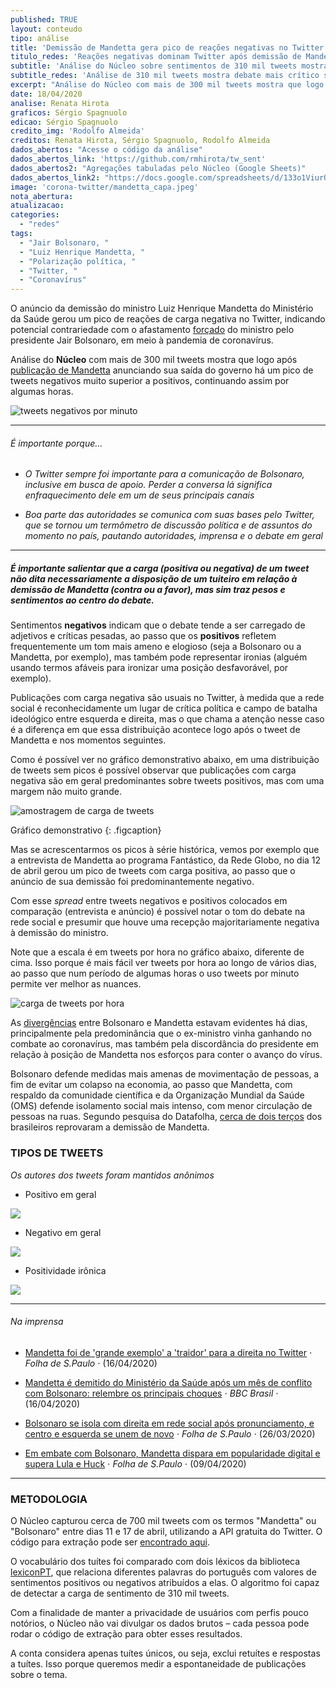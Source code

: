 ```yaml
---
published: TRUE
layout: conteudo
tipo: análise
title: 'Demissão de Mandetta gera pico de reações negativas no Twitter'
titulo_redes: 'Reações negativas dominam Twitter após demissão de Mandetta'
subtitle: 'Análise do Núcleo sobre sentimentos de 310 mil tweets mostra debate mais crítico acerca de saída forçada de ministro'
subtitle_redes: 'Análise de 310 mil tweets mostra debate mais crítico sobre de saída forçada de ministro'
excerpt: "Análise do Núcleo com mais de 300 mil tweets mostra que logo após publicação de Mandetta anunciando sua saída do governo há um pico de tweets negativos muito superior a positivos, continuando assim por algumas horas."
date: 18/04/2020
analise: Renata Hirota
graficos: Sérgio Spagnuolo
edicao: Sérgio Spagnuolo
credito_img: 'Rodolfo Almeida'
creditos: Renata Hirota, Sérgio Spagnuolo, Rodolfo Almeida
dados_abertos: "Acesse o código da análise"
dados_abertos_link: 'https://github.com/rmhirota/tw_sent'
dados_abertos2: "Agregações tabuladas pelo Núcleo (Google Sheets)"
dados_abertos_link2: "https://docs.google.com/spreadsheets/d/133o1ViurOcQUIiE21l2lMRCCEvvp6W_tCxya6hiioFY/edit?usp=sharing"
image: 'corona-twitter/mandetta_capa.jpeg'
nota_abertura:
atualizacao:
categories:
  - "redes"
tags:
  - "Jair Bolsonaro, "
  - "Luiz Henrique Mandetta, "
  - "Polarização política, "
  - "Twitter, "
  - "Coronavírus"
---
```


O anúncio da demissão do ministro Luiz Henrique Mandetta do Ministério da Saúde gerou um pico de reações de carga negativa no Twitter, indicando potencial contrariedade com o afastamento [forçado](https://brasil.elpais.com/sociedade/2020-04-16/mandetta-e-demitido-por-bolsonaro.html) do ministro pelo presidente Jair Bolsonaro, em meio à pandemia de coronavírus.

Análise do **Núcleo** com mais de 300 mil tweets mostra que logo após [publicação de Mandetta](https://twitter.com/lhmandetta/status/1250865863755997189) anunciando sua saída do governo há um pico de tweets negativos muito superior a positivos, continuando assim por algumas horas.

![tweets negativos por minuto](../img/corona-twitter/mandetta_tweets_negativos_minutos.png)

---

###### É importante porque...

- *O Twitter sempre foi importante para a comunicação de Bolsonaro, inclusive em busca de apoio. Perder a conversa lá significa enfraquecimento dele em um de seus principais canais*

- *Boa parte das autoridades se comunica com suas bases pelo Twitter, que se tornou um termômetro de discussão política e de assuntos do momento no país, pautando autoridades, imprensa e o debate em geral*


---

##### É importante salientar que a carga (**positiva** ou **negativa**) de um tweet não dita necessariamente a disposição de um tuiteiro em relação à demissão de Mandetta (contra ou a favor), mas sim traz pesos e sentimentos ao centro do debate.

Sentimentos **negativos** indicam que o debate tende a ser carregado de adjetivos e críticas pesadas, ao passo que os **positivos** refletem frequentemente um tom mais ameno e elogioso (seja a Bolsonaro ou a Mandetta, por exemplo), mas também pode representar ironias (alguém usando termos afáveis para ironizar uma posição desfavorável, por exemplo).

Publicações com carga negativa são usuais no Twitter, à medida que a rede social é reconhecidamente um lugar de crítica política e campo de batalha ideológico entre esquerda e direita, mas o que chama a atenção nesse caso é a diferença em que essa distribuição acontece logo após o tweet de Mandetta e nos momentos seguintes.

Como é possível ver no gráfico demonstrativo abaixo, em uma distribuição de tweets sem picos é possível observar que publicações com carga negativa são em geral predominantes sobre tweets positivos, mas com uma margem não muito grande.

![amostragem de carga de tweets](../img/corona-twitter/mandetta_amostragem_usual.png)

Gráfico demonstrativo
{: .figcaption}

Mas se acrescentarmos os picos à série histórica, vemos por exemplo que a entrevista de Mandetta ao programa Fantástico, da Rede Globo, no dia 12 de abril gerou um pico de tweets com carga positiva, ao passo que o anúncio de sua demissão foi predominantemente negativo.

Com esse *spread* entre tweets negativos e positivos colocados em comparação (entrevista e anúncio) é possível notar o tom do debate na rede social e presumir que houve uma recepção majoritariamente negativa à demissão do ministro.

Note que a escala é em tweets por hora no gráfico abaixo, diferente de cima. Isso porque é mais fácil ver tweets por hora ao longo de vários dias, ao passo que num período de algumas horas o uso tweets por minuto permite ver melhor as nuances.

![carga de tweets por hora](../img/corona-twitter/mandetta_porhora_demit.png)

As [divergências](https://oglobo.globo.com/brasil/bolsonaro-diz-que-divergencia-com-mandetta-cada-vez-mais-se-tornava-uma-realidade-1-24376367) entre Bolsonaro e Mandetta estavam evidentes há dias, principalmente pela predominância que o ex-ministro vinha ganhando no combate ao coronavírus, mas também pela discordância do presidente em relação à posição de Mandetta nos esforços para conter o avanço do vírus.

Bolsonaro defende medidas mais amenas de movimentação de pessoas, a fim de evitar um colapso na economia, ao passo que Mandetta, com respaldo da comunidade científica e da Organização Mundial da Saúde (OMS) defende isolamento social mais intenso, com menor circulação de pessoas na ruas. Segundo pesquisa do Datafolha, [cerca de dois terços](https://www1.folha.uol.com.br/poder/2020/04/demissao-de-mandetta-por-bolsonaro-e-reprovada-por-64-diz-datafolha.shtml) dos brasileiros reprovaram a demissão de Mandetta.

### TIPOS DE TWEETS

_Os autores dos tweets foram mantidos anônimos_


- Positivo em geral

![](../img/corona-twitter/mandetta_positivo_geral.png)

- Negativo em geral

![](../img/corona-twitter/mandetta_negativo_geral.png)

- Positividade irônica

![](../img/corona-twitter/mandetta_positivo_ironico.png)

---

###### Na imprensa

* [Mandetta foi de 'grande exemplo' a 'traidor' para a direita no Twitter](https://www1.folha.uol.com.br/poder/2020/04/mandetta-foi-de-grande-exemplo-a-traidor-para-a-direita-no-twitter.shtml) &sdot; *Folha de S.Paulo* &sdot; (16/04/2020)

* [Mandetta é demitido do Ministério da Saúde após um mês de conflito com Bolsonaro: relembre os principais choques](https://www.bbc.com/portuguese/internacional-52316728) &sdot; *BBC Brasil* &sdot; (16/04/2020)

* [Bolsonaro se isola com direita em rede social após pronunciamento, e centro e esquerda se unem de novo](https://www1.folha.uol.com.br/poder/2020/03/bolsonaro-se-isola-com-direita-apos-discurso-e-centro-e-esquerda-se-unem-de-novo.shtml) &sdot; *Folha de S.Paulo* &sdot; (26/03/2020)

* [Em embate com Bolsonaro, Mandetta dispara em popularidade digital e supera Lula e Huck](https://www1.folha.uol.com.br/poder/2020/04/em-embate-com-bolsonaro-mandetta-dispara-em-popularidade-digital-e-supera-lula-e-huck.shtml) &sdot; *Folha de S.Paulo* &sdot; (09/04/2020)

---

### METODOLOGIA

O Núcleo capturou cerca de 700 mil tweets com os termos "Mandetta" ou "Bolsonaro" entre dias 11 e 17 de abril, utilizando a API gratuita do Twitter. O código para extração pode ser [encontrado aqui](https://gist.github.com/voltdatalab/a342c1179284deafa5c508dad33373f5).

O vocabulário dos tuítes foi comparado com dois léxicos da biblioteca [lexiconPT](https://cran.r-project.org/web/packages/lexiconPT/lexiconPT.pdf), que relaciona diferentes palavras do português com valores de sentimentos positivos ou negativos atribuídos a elas. O algoritmo foi capaz de detectar a carga de sentimento de 310 mil tweets.

Com a finalidade de manter a privacidade de usuários com perfis pouco notórios, o Núcleo não vai divulgar os dados brutos – cada pessoa pode rodar o código de extração para obter esses resultados.

A conta considera apenas tuítes únicos, ou seja, exclui retuítes e respostas a tuítes. Isso porque queremos medir a espontaneidade de publicações sobre o tema.
